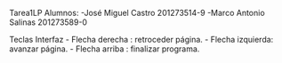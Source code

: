 Tarea1LP
Alumnos:
	-José Miguel Castro     201273514-9
	-Marco Antonio Salinas  201273589-0

Teclas Interfaz
	- Flecha derecha  : retroceder página.
	- Flecha izquierda: avanzar página.
	- Flecha arriba   : finalizar programa.    